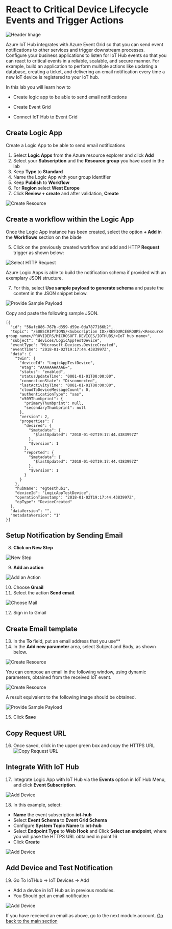 # React to Critical Device Lifecycle Events and Trigger Actions

![Header Image](../images/notification_eventgrid.jpg)

Azure IoT Hub integrates with Azure Event Grid so that you can send event notifications to other services and trigger downstream processes. Configure your business applications to listen for IoT Hub events so that you can react to critical events in a reliable, scalable, and secure manner. For example, build an application to perform multiple actions like updating a database, creating a ticket, and delivering an email notification every time a new IoT device is registered to your IoT hub.

In this lab you will learn how to

* Create logic app to be able to send email notifications

* Create Event Grid

* Connect IoT Hub to Event Grid

## Create Logic App

Create a Logic App to be able to send email notifications

1. Select **Logic Apps** from the Azure resource explorer and click **Add**
2. Select your **Subscription** and the **Resource group** you have used in the lab
3. Keep **Type** to **Standard**
4. Name the Logic App with your group identifier
5. Keep **Publish** to **Workflow**
6. For **Region** select **West Europe**
7. Click **Review + create** and after validation, **Create**

![Create Resource](../images/email-1.PNG)

## Create a workflow within the Logic App
Once the Logic App instance has been created, select the option **+ Add** in the **Workflows** section on the blade

5. Click on the previously created workflow and add and HTTP **Request** trigger as shown below:

![Select HTTP Request](../images/notification_04_Http_Request.png)

Azure Logic Apps is able to build the notification schema if provided with an exemplary JSON structure. 

7. For this, select **Use sample payload to generate schema** and paste the content in the JSON snippet below.

![Provide Sample Payload](../images/notification_05_Sample_Payload.png)

Copy and paste the following sample JSON.

```code
[{
  "id": "56afc886-767b-d359-d59e-0da7877166b2",
  "topic": "/SUBSCRIPTIONS/<Subscription ID>/RESOURCEGROUPS/<Resource group name>/PROVIDERS/MICROSOFT.DEVICES/IOTHUBS/<IoT hub name>",
  "subject": "devices/LogicAppTestDevice",
  "eventType": "Microsoft.Devices.DeviceCreated",
  "eventTime": "2018-01-02T19:17:44.4383997Z",
  "data": {
    "twin": {
      "deviceId": "LogicAppTestDevice",
      "etag": "AAAAAAAAAAE=",
      "status": "enabled",
      "statusUpdateTime": "0001-01-01T00:00:00",
      "connectionState": "Disconnected",
      "lastActivityTime": "0001-01-01T00:00:00",
      "cloudToDeviceMessageCount": 0,
      "authenticationType": "sas",
      "x509Thumbprint": {
        "primaryThumbprint": null,
        "secondaryThumbprint": null
      },
      "version": 2,
      "properties": {
        "desired": {
          "$metadata": {
            "$lastUpdated": "2018-01-02T19:17:44.4383997Z"
          },
          "$version": 1
        },
        "reported": {
          "$metadata": {
            "$lastUpdated": "2018-01-02T19:17:44.4383997Z"
          },
          "$version": 1
        }
      }
    },
    "hubName": "egtesthub1",
    "deviceId": "LogicAppTestDevice",
    "operationTimestamp": "2018-01-02T19:17:44.4383997Z",
    "opType": "DeviceCreated"
  },
  "dataVersion": "",
  "metadataVersion": "1"
}]
```

## Setup Notification by Sending Email 

8. **Click on New Step**

![New Step](../images/notification_06_New_Step.png)

9. **Add an action**

![Add an Action](../images/notification_07_Add_new_Action.png)

10. Choose **Gmail**
11. Select the action **Send email**.

![Choose Mail](../images/notification_08_Choose_Mail.png)

12. Sign in to Gmail

## Create Email template ##
13. In the **To** field, put an email address that you use**
14. In the **Add new parameter** area, select Subject and Body, as shown below.

![Create Resource](../images/email-5.PNG)

You can compose an email in the following window, using dynamic parameters, obtained from the received IoT event.

![Create Resource](../images/email-6.PNG)

A result equivalent to the following image should be obtained. 

![Provide Sample Payload](../images/email-7.PNG)

15. Click **Save**

## Copy Request URL

16. Once saved, click in the upper green box and copy the HTTPS URL
![Copy Request URL](../images/notification_12_eventurl.png)

## Integrate With IoT Hub

17. Integrate Logic App with IoT Hub via the **Events** option in IoT Hub Menu, and click **Event Subscription**.

![Add Device](../images/eventhub-21.PNG)

18. In this example, select:
* **Name** the event subscription **iot-hub**
* Select **Event Schema** to **Event Grid Schema**
* Configure **System Topic Name** to **iot-hub**
* Select **Endpoint Type** to **Web Hook** and Click **Select an endpoint**, where you will pase the HTTPS URL obtained in point 16
* Click **Create**

![Add Device](../images/eventhub-10.PNG)

## Add Device and Test Notification

19. Go To IoTHub -> IoT Devices -> Add
* Add a device in IoT Hub as in previous modules.
* You Should get an email notification

![Add Device](../images/eventhub-11.PNG)

If you have received an email as above, go to the next module.account.
[Go back to the main section](../README.md )
